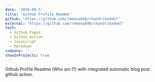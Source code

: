 ```yaml
---
date: '2020-09-1'
title: 'Github Profile Readme'
github: 'https://github.com/rmeena840/chandrikadeb7'
external: 'https://github.com/rmeena840/chandrikadeb7'
tech:
  - Github Pages
  - Github Action
  - Javascript
  - Markdown
company: ''
showInProjects: true
---
```


Github Profile Readme (Who am I?) with integrated automatic blog post github action.
